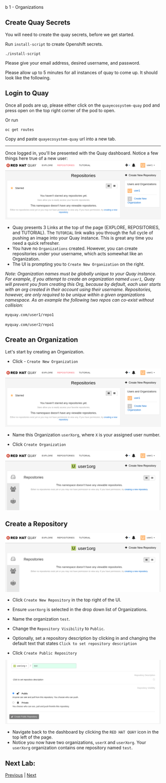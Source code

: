 b 1 - Organizations

## Create Quay Secrets

You will need to create the quay secrets, before we get started.

Run ```install-script``` to create Openshift secrets.

```execute
./install-script
```

Please give your email address, desired username, and password.

Please allow up to 5 minutes for all instances of quay to come up. It should look like the following.



## Login to Quay
Once all pods are up, please either click on the `quayecosystem-quay` pod and press open on the top right corner of the pod to open.  




Or run


```execute
oc get routes
```


Copy and paste `quayecosystem-quay` url into a new tab.

_______________________________________________________________________________________________________________

Once logged in, you'll be presented with the Quay dashboard. Notice a few things here true of a new user:
![Quay Dashboard](images/lab1-1.png)

* Quay presents 3 Links at the top of the page (EXPLORE, REPOSITORIES, and TUTORIAL). The `TUTORIAL` link walks you through the full cycle of pushing an image into your Quay instance. This is great any time you need a quick refresher.
* You have no `Organizations` created. However, you can create repositories under your username, which acts somewhat like an Organization.
* The UI is prompting you to `Create New Organization` on the right.

*Note: Organization names must be globally unique to your Quay instance. For example, if you attempt to create an organization named `user1`, Quay will prevent you from creating this Org, because by default, each user starts with an org created in their account using their username. Repositories, however, are only required to be unique within a given organizations namespace. As an example the following two repos can co-exist without collision:*

```
myquay.com/user1/repo1

myquay.com/user2/repo1
```

## Create an Organization
Let's start by creating an Organization.
* Click - `Create New Organization`

![Quay Dashboard](images/lab1-1.png)

* Name this Organization `userXorg`, where `X` is your assigned user number.


* Click `Create Organization`

![Quay Dashboard](images/lab1-3.png)



## Create a Repository
![Quay Dashboard](images/lab1-3.png)

* Click `Create New Repository` in the top right of the UI.

* Ensure `userXorg` is selected in the drop down list of Organizations.

* Name the organization `test`.

* Change the `Repository Visibility` to `Public`.

* Optionally, set a repository description by clicking in and changing the default text that states `Click to set repository description`

* Click `Create Public Repository`

![Quay Dashboard](images/lab1-4.png)

* Navigate back to the dashboard by clicking the `RED HAT QUAY` icon in the top left of the page.
* Notice you now have two organizations, `userX` and `userXorg`. Your `userXorg` organization contains one repository named `test`.



## Next Lab:
[Previous](https://github.com/afouladi7/quay_workshop_instructions/blob/master/README.md) | [Next](https://github.com/afouladi7/quay_workshop_instructions/blob/master/lab2.md)

